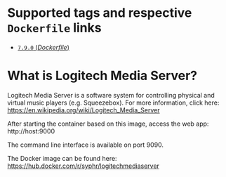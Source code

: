 # Supported tags and respective `Dockerfile` links

-	[`7.9.0` (*Dockerfile*)](https://github.com/syphr42/docker-logitechmediaserver/blob/master/Dockerfile)

# What is Logitech Media Server?
Logitech Media Server is a software system for controlling physical and virtual music players (e.g. Squeezebox). For more information, click here: https://en.wikipedia.org/wiki/Logitech_Media_Server

After starting the container based on this image, access the web app: http://host:9000

The command line interface is available on port 9090.

The Docker image can be found here: https://hub.docker.com/r/syphr/logitechmediaserver
